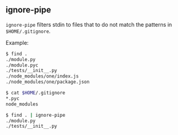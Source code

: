 ## ignore-pipe

`ignore-pipe` filters stdin to files that to do not match the patterns in
`$HOME/.gitignore`.

Example:

```sh
$ find .
./module.py
./module.pyc
./tests/__init__.py
./node_modules/one/index.js
./node_modules/one/package.json

$ cat $HOME/.gitignore
*.pyc
node_modules

$ find . | ignore-pipe
./module.py
./tests/__init__.py
```
